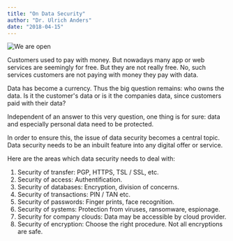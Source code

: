 ```yaml
---
title: "On Data Security"
author: "Dr. Ulrich Anders"
date: "2018-04-15"
---
```


![We are open](../../img/1200/13.jpg)

Customers used to pay with money. But nowadays many app or web services are
seemingly for free. But they are not really free. No, such services customers
are not paying with money they pay with data.

Data has become a currency. Thus the big question remains: who owns the data. Is
it the customer's data or is it the companies data, since customers paid with
their data?

Independent of an answer to this very question, one thing is for sure: data and
especially personal data need to be protected.

In order to ensure this, the issue of data security becomes a central topic.
Data security needs to be an inbuilt feature into any digital offer or service.

Here are the areas which data security needs to deal with:

1.  Security of transfer: PGP, HTTPS, TSL / SSL, etc.
1.  Security of access: Authentification.
1.  Security of databases: Encryption, division of concerns.
1.  Security of transactions: PIN / TAN etc.
1.  Security of passwords: Finger prints, face recognition.
1.  Security of systems: Protection from viruses, ransomware, espionage.
1.  Security for company clouds: Data may be accessible by cloud provider.
1.  Security of encryption: Choose the right procedure. Not all encryptions are
    safe.
